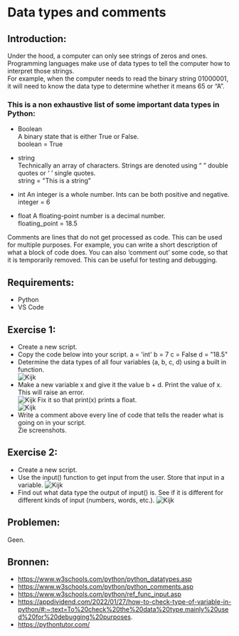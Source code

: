 # Data types and comments

## Introduction:  
Under the hood, a computer can only see strings of zeros and ones. Programming languages make use of data types to tell the computer how to interpret those strings.  
For example, when the computer needs to read the binary string 01000001, it will need to know the data type to determine whether it means 65 or “A”.  

### This is a non exhaustive list of some important data types in Python: 
- Boolean  
A binary state that is either True or False.  
boolean = True  

- string  
Technically an array of characters. Strings are denoted using “ ” double quotes or ‘ ’ single quotes.  
string = "This is a string"  

- int
An integer is a whole number. Ints can be both positive and negative.  
integer = 6  

- float
A floating-point number is a decimal number.    
floating_point = 18.5  

Comments are lines that do not get processed as code. This can be used for multiple purposes. For example, you can write a short description of what a block of code does. You can also ‘comment out’ some code, so that it is temporarily removed. This can be useful for testing and debugging.  

## Requirements:  
- Python
- VS Code

## Exercise 1:
- Create a new script.
- Copy the code below into your script.
a = 'int'
b = 7
c = False
d = "18.5"
- Determine the data types of all four variables (a, b, c, d) using a built in function.  
![Kijk](https://github.com/techgrounds/cloud-6-repo-Electroybot/blob/main/00_includes/%23%23%20Project%20%23%23/PRG-03/Ex%2001%2001.JPG?raw=true)
- Make a new variable x and give it the value b + d. Print the value of x. This will raise an error.   
![Kijk](https://github.com/techgrounds/cloud-6-repo-Electroybot/blob/main/00_includes/%23%23%20Project%20%23%23/PRG-03/Ex%2001%2002.JPG?raw=true)
Fix it so that print(x) prints a float.  
![Kijk](https://github.com/techgrounds/cloud-6-repo-Electroybot/blob/main/00_includes/%23%23%20Project%20%23%23/PRG-03/Ex%2001%2003.JPG?raw=true)
- Write a comment above every line of code that tells the reader what is going on in your script.  
Zie screenshots.  

## Exercise 2:
- Create a new script.
- Use the input() function to get input from the user. Store that input in a variable.
![Kijk](https://github.com/techgrounds/cloud-6-repo-Electroybot/blob/main/00_includes/%23%23%20Project%20%23%23/PRG-03/Ex%2002%2001.JPG?raw=true)  
- Find out what data type the output of input() is. See if it is different for different kinds of input (numbers, words, etc.).
![Kijk](https://github.com/techgrounds/cloud-6-repo-Electroybot/blob/main/00_includes/%23%23%20Project%20%23%23/PRG-03/Ex%2002%2002.JPG?raw=true)

## Problemen:
Geen. 

## Bronnen:
- https://www.w3schools.com/python/python_datatypes.asp
- https://www.w3schools.com/python/python_comments.asp
- https://www.w3schools.com/python/ref_func_input.asp
- https://appdividend.com/2022/01/27/how-to-check-type-of-variable-in-python/#:~:text=To%20check%20the%20data%20type,mainly%20used%20for%20debugging%20purposes.
- https://pythontutor.com/